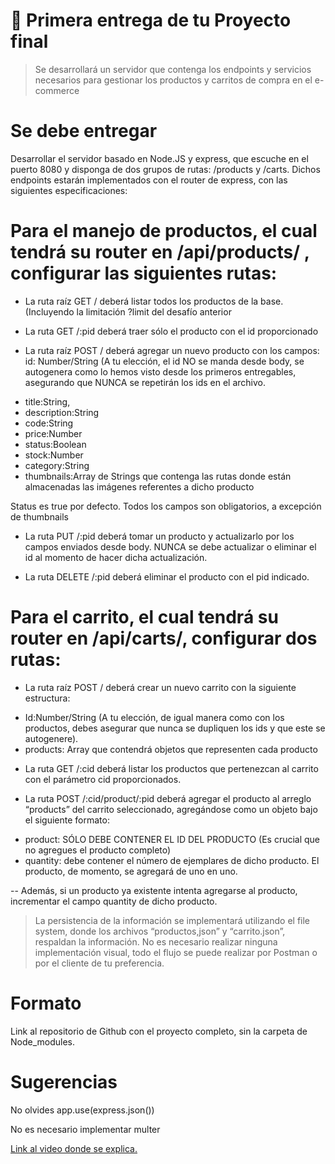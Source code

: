 # 🏅 Primera entrega de tu Proyecto final

> Se desarrollará un servidor que contenga los endpoints y servicios necesarios para gestionar los productos y carritos de compra en el e-commerce

# Se debe entregar

Desarrollar el servidor basado en Node.JS y express, que escuche en el puerto 8080 y disponga de dos grupos de rutas: /products y /carts. Dichos endpoints estarán implementados con el router de express, con las siguientes especificaciones:

# Para el manejo de productos, el cual tendrá su router en /api/products/ , configurar las siguientes rutas:

- La ruta raíz GET / deberá listar todos los productos de la base. (Incluyendo la limitación ?limit del desafío anterior

- La ruta GET /:pid deberá traer sólo el producto con el id proporcionado

- La ruta raíz POST / deberá agregar un nuevo producto con los campos:
  id: Number/String (A tu elección, el id NO se manda desde body, se autogenera como lo hemos visto desde los primeros entregables, asegurando que NUNCA se repetirán los ids en el archivo.

* title:String,
* description:String
* code:String
* price:Number
* status:Boolean
* stock:Number
* category:String
* thumbnails:Array de Strings que contenga las rutas donde están almacenadas las imágenes referentes a dicho producto

Status es true por defecto.
Todos los campos son obligatorios, a excepción de thumbnails

- La ruta PUT /:pid deberá tomar un producto y actualizarlo por los campos enviados desde body. NUNCA se debe actualizar o eliminar el id al momento de hacer dicha actualización.

- La ruta DELETE /:pid deberá eliminar el producto con el pid indicado.

# Para el carrito, el cual tendrá su router en /api/carts/, configurar dos rutas:

- La ruta raíz POST / deberá crear un nuevo carrito con la siguiente estructura:

* Id:Number/String (A tu elección, de igual manera como con los productos, debes asegurar que nunca se dupliquen los ids y que este se autogenere).
* products: Array que contendrá objetos que representen cada producto

- La ruta GET /:cid deberá listar los productos que pertenezcan al carrito con el parámetro cid proporcionados.

- La ruta POST /:cid/product/:pid deberá agregar el producto al arreglo “products” del carrito seleccionado, agregándose como un objeto bajo el siguiente formato:

* product: SÓLO DEBE CONTENER EL ID DEL PRODUCTO (Es crucial que no agregues el producto completo)
* quantity: debe contener el número de ejemplares de dicho producto. El producto, de momento, se agregará de uno en uno.

-- Además, si un producto ya existente intenta agregarse al producto, incrementar el campo quantity de dicho producto.

> La persistencia de la información se implementará utilizando el file system, donde los archivos “productos,json” y “carrito.json”, respaldan la información.
> No es necesario realizar ninguna implementación visual, todo el flujo se puede realizar por Postman o por el cliente de tu preferencia.
 
# Formato

Link al repositorio de Github con el proyecto completo, sin la carpeta de Node_modules.

# Sugerencias

No olvides app.use(express.json())

No es necesario implementar multer

[Link al video donde se explica.
](https://drive.google.com/file/d/1dIMDQLl8kG1_Jr7TKAo_SkcR1pMb13Af/view)
